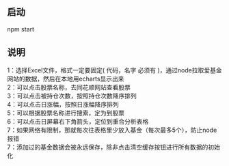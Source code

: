## 启动
npm start

## 说明
1：选择Excel文件，格式一定要固定( 代码，名字 必须有 )，通过node拉取爱基金网站的数据，然后在本地用echarts显示出来 
<br>  2：可以点击股票名称，去同花顺网站查看股票
<br>  3：可以点击被持仓次数，按照持仓次数降序排列
<br>  4：可以点击日涨幅，按照日涨幅降序排列
<br>  5：可以根据股票名称进行搜索，定为到股票
<br>  6：可以点击日屏幕右下角箭头，定位到重合分析表格
<br>  7：如果网络有限制，那就每次往表格里少放入基金（每次最多5个），防止node报错
<br>  7：添加过的基金数据会被永远保存，除非点击清空缓存按钮进行所有数据的初始化